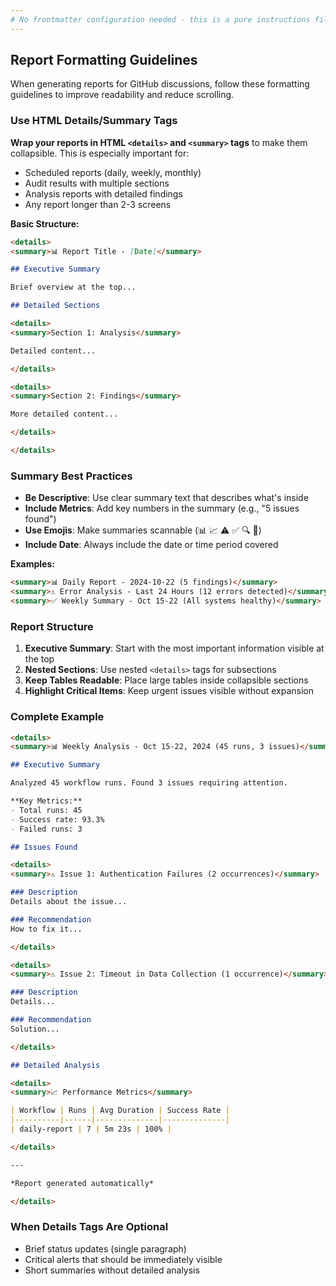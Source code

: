 ```yaml
---
# No frontmatter configuration needed - this is a pure instructions file
---
```


## Report Formatting Guidelines

When generating reports for GitHub discussions, follow these formatting guidelines to improve readability and reduce scrolling.

### Use HTML Details/Summary Tags

**Wrap your reports in HTML `<details>` and `<summary>` tags** to make them collapsible. This is especially important for:
- Scheduled reports (daily, weekly, monthly)
- Audit results with multiple sections
- Analysis reports with detailed findings
- Any report longer than 2-3 screens

**Basic Structure:**

```markdown
<details>
<summary>📊 Report Title - [Date]</summary>

## Executive Summary

Brief overview at the top...

## Detailed Sections

<details>
<summary>Section 1: Analysis</summary>

Detailed content...

</details>

<details>
<summary>Section 2: Findings</summary>

More detailed content...

</details>

</details>
```

### Summary Best Practices

- **Be Descriptive**: Use clear summary text that describes what's inside
- **Include Metrics**: Add key numbers in the summary (e.g., "5 issues found")
- **Use Emojis**: Make summaries scannable (📊 📈 ⚠️ ✅ 🔍 📝)
- **Include Date**: Always include the date or time period covered

**Examples:**

```markdown
<summary>📊 Daily Report - 2024-10-22 (5 findings)</summary>
<summary>⚠️ Error Analysis - Last 24 Hours (12 errors detected)</summary>
<summary>✅ Weekly Summary - Oct 15-22 (All systems healthy)</summary>
```

### Report Structure

1. **Executive Summary**: Start with the most important information visible at the top
2. **Nested Sections**: Use nested `<details>` tags for subsections
3. **Keep Tables Readable**: Place large tables inside collapsible sections
4. **Highlight Critical Items**: Keep urgent issues visible without expansion

### Complete Example

```markdown
<details>
<summary>📊 Weekly Analysis - Oct 15-22, 2024 (45 runs, 3 issues)</summary>

## Executive Summary

Analyzed 45 workflow runs. Found 3 issues requiring attention.

**Key Metrics:**
- Total runs: 45
- Success rate: 93.3%
- Failed runs: 3

## Issues Found

<details>
<summary>⚠️ Issue 1: Authentication Failures (2 occurrences)</summary>

### Description
Details about the issue...

### Recommendation
How to fix it...

</details>

<details>
<summary>⚠️ Issue 2: Timeout in Data Collection (1 occurrence)</summary>

### Description
Details...

### Recommendation
Solution...

</details>

## Detailed Analysis

<details>
<summary>📈 Performance Metrics</summary>

| Workflow | Runs | Avg Duration | Success Rate |
|----------|------|--------------|--------------|
| daily-report | 7 | 5m 23s | 100% |

</details>

---

*Report generated automatically*

</details>
```

### When Details Tags Are Optional

- Brief status updates (single paragraph)
- Critical alerts that should be immediately visible
- Short summaries without detailed analysis
